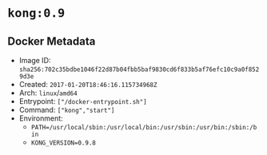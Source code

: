# `kong:0.9`

## Docker Metadata

- Image ID: `sha256:702c35bdbe1046f22d87b04fbb5baf9830cd6f833b5af76efc10c9a0f8529d3e`
- Created: `2017-01-20T18:46:16.115734968Z`
- Arch: `linux`/`amd64`
- Entrypoint: `["/docker-entrypoint.sh"]`
- Command: `["kong","start"]`
- Environment:
  - `PATH=/usr/local/sbin:/usr/local/bin:/usr/sbin:/usr/bin:/sbin:/bin`
  - `KONG_VERSION=0.9.8`
